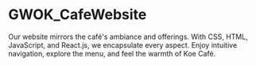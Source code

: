 # GWOK_CafeWebsite
Our website mirrors the café's ambiance and offerings. With CSS, HTML, JavaScript, and React.js, we encapsulate every aspect. Enjoy intuitive navigation, explore the menu, and feel the warmth of Koe Café.
